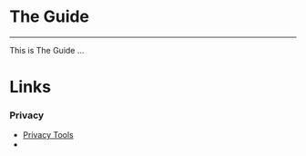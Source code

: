 # The Guide

---------------------

This is The Guide ...


# Links

### Privacy

- [Privacy Tools](https://www.privacytools.io/)
- 